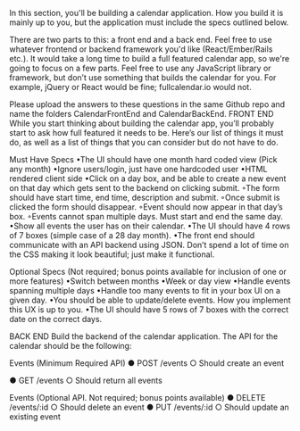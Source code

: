 In this section, you'll be building a calendar application. How you build it is mainly up to you, but the application must include the specs outlined below. 

There are two parts to this: a front end and a back end. Feel free to use whatever frontend or backend framework you'd like (React/Ember/Rails etc.). It would take a long time to build a full featured calendar app, so we're going to focus on a few parts. Feel free to use any JavaScript library or framework, but don’t use something that builds the calendar for you. For example, jQuery or React would be fine; fullcalendar.io would not.

Please upload the answers to these questions in the same Github repo and name the folders CalendarFrontEnd and CalendarBackEnd.
FRONT END
While you start thinking about building the calendar app, you’ll probably start to ask how full featured it needs to be. Here’s our list of things it must do, as well as a list of things that you can consider but do not have to do.

Must Have Specs
•The UI should have one month hard coded view (Pick any month)
•Ignore users/login, just have one hardcoded user
•HTML rendered client side
•Click on a day box, and be able to create a new event on that day which gets sent to the backend on clicking submit. 
   ◦The form should have start time, end time, description and submit. 
   ◦Once submit is clicked the form should disappear.
   ◦Event should now appear in that day’s box.
   ◦Events cannot span multiple days. Must start and end the same day.
•Show all events the user has on their calendar.
•The UI should have 4 rows of 7 boxes (simple case of a 28 day month).
•The front end should communicate with an API backend using JSON. Don’t spend a lot of time on the CSS making it look beautiful; just make it functional.

Optional Specs (Not required; bonus points available for inclusion of one or more features)
•Switch between months
•Week or day view
•Handle events spanning multiple days
•Handle too many events to fit in your box UI on a given day.
•You should be able to update/delete events. How you implement this UX is up to you.
•The UI should have 5 rows of 7 boxes with the correct date on the correct days.


BACK END
Build the backend of the calendar application. The API for the calendar should be the following:

Events (Minimum Required API)
●     POST /events
       ○     Should create an event

●     GET /events
        ○     Should return all events

Events (Optional API. Not required; bonus points available)
●     DELETE /events/:id
       ○     Should delete an event
●     PUT /events/:id
       ○     Should update an existing event
